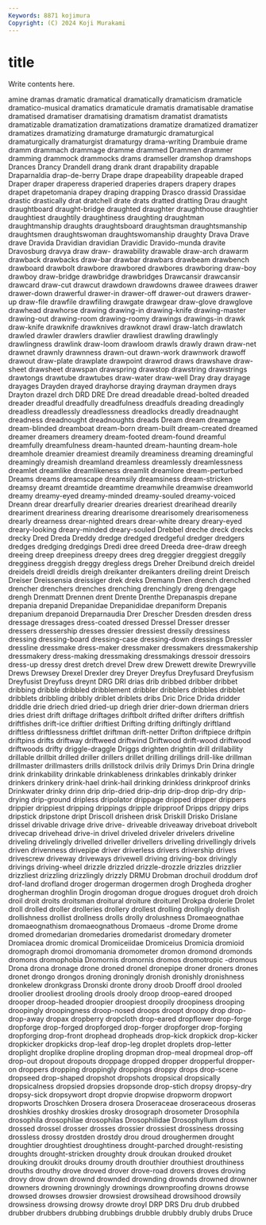 ```yaml
---
Keywords: 8871 kojimura
Copyright: (C) 2024 Koji Murakami
---
```


# title

Write contents here.



amine dramas dramatic dramatical dramatically
dramaticism dramaticle dramatico-musical dramatics dramaticule dramatis dramatisable dramatise dramatised dramatiser
dramatising dramatism dramatist dramatists dramatizable dramatization dramatizations dramatize dramatized dramatizer
dramatizes dramatizing dramaturge dramaturgic dramaturgical dramaturgically dramaturgist dramaturgy drama-writing Drambuie
drame dramm drammach drammage dramme drammed Drammen drammer dramming drammock
drammocks drams dramseller dramshop dramshops Drances Drancy Drandell drang drank
drant drapability drapable Draparnaldia drap-de-berry Drape drape drapeability drapeable draped
Draper draper draperess draperied draperies drapers drapery drapes drapet drapetomania
drapey draping drapping Drasco drassid Drassidae drastic drastically drat dratchell
drate drats dratted dratting Drau draught draughtboard draught-bridge draughted draughter
draughthouse draughtier draughtiest draughtily draughtiness draughting draughtman draughtmanship draughts draughtsboard
draughtsman draughtsmanship draughtsmen draughtswoman draughtswomanship draughty Drava Drave drave Dravida
Dravidian dravidian Dravidic Dravido-munda dravite Dravosburg dravya draw draw- drawability
drawable draw-arch drawarm drawback drawbacks draw-bar drawbar drawbars drawbeam drawbench
drawboard drawbolt drawbore drawbored drawbores drawboring draw-boy drawboy draw-bridge drawbridge
drawbridges Drawcansir drawcansir drawcard draw-cut drawcut drawdown drawdowns drawee drawees
drawer drawer-down drawerful drawer-in drawer-off drawer-out drawers drawer-up draw-file drawfile
drawfiling drawgate drawgear draw-glove drawglove drawhead drawhorse drawing drawing-in drawing-knife
drawing-master drawing-out drawing-room drawing-roomy drawings drawings-in drawk draw-knife drawknife drawknives
drawknot drawl draw-latch drawlatch drawled drawler drawlers drawlier drawliest drawling
drawlingly drawlingness drawlink draw-loom drawloom drawls drawly drawn draw-net drawnet
drawnly drawnness drawn-out drawn-work drawnwork drawoff drawout draw-plate drawplate drawpoint
drawrod draws drawshave draw-sheet drawsheet drawspan drawspring drawstop drawstring drawstrings
drawtongs drawtube drawtubes draw-water draw-well Dray dray drayage drayages Drayden
drayed drayhorse draying drayman draymen drays Drayton drazel drch DRD
DRE Dre dread dreadable dread-bolted dreaded dreader dreadful dreadfully dreadfulness
dreadfuls dreading dreadingly dreadless dreadlessly dreadlessness dreadlocks dreadly dreadnaught dreadness
dreadnought dreadnoughts dreads Dream dream dreamage dream-blinded dreamboat dream-born dream-built
dream-created dreamed dreamer dreamers dreamery dream-footed dream-found dreamful dreamfully dreamfulness
dream-haunted dream-haunting dream-hole dreamhole dreamier dreamiest dreamily dreaminess dreaming dreamingful
dreamingly dreamish dreamland dreamless dreamlessly dreamlessness dreamlet dreamlike dreamlikeness dreamlit
dreamlore dream-perturbed Dreams dreams dreamscape dreamsily dreamsiness dream-stricken dreamsy dreamt
dreamtide dreamtime dreamwhile dreamwise dreamworld dreamy dreamy-eyed dreamy-minded dreamy-souled dreamy-voiced
Dreann drear drearfully drearier drearies dreariest drearihead drearily dreariment dreariness
drearing drearisome drearisomely drearisomeness drearly drearness drear-nighted drears drear-white dreary
dreary-eyed dreary-looking dreary-minded dreary-souled Drebbel dreche dreck drecks drecky Dred
Dreda Dreddy dredge dredged dredgeful dredger dredgers dredges dredging dredgings
Dredi dree dreed Dreeda dree-draw dreegh dreeing dreep dreepiness dreepy
drees dreg dreggier dreggiest dreggily dregginess dreggish dreggy dregless dregs
Dreher Dreibund dreich dreidel dreidels dreidl dreidls dreigh dreikanter dreikanters
dreiling dreint Dreisch Dreiser Dreissensia dreissiger drek dreks Dremann Dren
drench drenched drencher drenchers drenches drenching drenchingly dreng drengage drengh
Drenmatt Drennen drent Drente Drenthe Drepanaspis drepane drepania drepanid Drepanidae
Drepanididae drepaniform Drepanis drepanium drepanoid Dreparnaudia Drer Drescher Dresden dresden
dress dressage dressages dress-coated dressed Dressel Dresser dresser dressers dressership
dresses dressier dressiest dressily dressiness dressing dressing-board dressing-case dressing-down dressings
Dressler dressline dressmake dress-maker dressmaker dressmakers dressmakership dressmakery dress-making dressmaking
dressmakings dressoir dressoirs dress-up dressy drest dretch drevel Drew drew
Drewett drewite Drewryville Drews Drewsey Drexel Drexler drey Dreyer Dreyfus
Dreyfusard Dreyfusism Dreyfusist Dreyfuss dreynt DRG DRI drias drib dribbed
dribber dribbet dribbing dribble dribbled dribblement dribbler dribblers dribbles dribblet
dribblets dribbling dribbly driblet driblets dribs Dric Drice Drida dridder
driddle drie driech dried dried-up driegh drier drier-down drierman driers
dries driest drift driftage driftages driftbolt drifted drifter drifters driftfish
driftfishes drift-ice driftier driftiest Drifting drifting driftingly driftland driftless driftlessness
driftlet driftman drift-netter Drifton driftpiece driftpin driftpins drifts driftway driftweed
driftwind Driftwood drift-wood driftwood driftwoods drifty driggle-draggle Driggs drighten drightin
drill drillability drillable drillbit drilled driller drillers drillet drilling drillings
drill-like drillman drillmaster drillmasters drills drillstock drilvis drily Drimys Drin
Drina dringle drink drinkability drinkable drinkableness drinkables drinkably drinker drinkers
drinkery drink-hael drink-hail drinking drinkless drinkproof drinks Drinkwater drinky drinn
drip drip-dried drip-drip drip-drop drip-dry drip-drying drip-ground dripless dripolator drippage
dripped dripper drippers drippier drippiest dripping drippings dripple dripproof Dripps
drippy drips dripstick dripstone dript Driscoll drisheen drisk Driskill Drisko
Drislane drissel drivable drivage drive drive- driveable driveaway driveboat drivebolt
drivecap drivehead drive-in drivel driveled driveler drivelers driveline driveling drivelingly
drivelled driveller drivellers drivelling drivellingly drivels driven drivenness drivepipe driver
driverless drivers drivership drives drivescrew driveway driveways drivewell driving driving-box
drivingly drivings driving-wheel drizzle drizzled drizzle-drozzle drizzles drizzlier drizzliest drizzling
drizzlingly drizzly DRMU Drobman drochuil droddum drof drof-land drofland droger
drogerman drogermen drogh Drogheda drogher drogherman droghlin Drogin drogoman drogue
drogues droguet droh droich droil droit droits droitsman droitural droiture
droiturel Drokpa drolerie Drolet droll drolled droller drolleries drollery drollest
drolling drollingly drollish drollishness drollist drollness drolls drolly drolushness Dromaeognathae
dromaeognathism dromaeognathous Dromaeus -drome Drome drome dromed dromedarian dromedaries dromedarist
dromedary drometer Dromiacea dromic dromical Dromiceiidae Dromiceius Dromicia dromioid dromograph
dromoi dromomania dromometer dromon dromond dromonds dromons dromophobia Dromornis dromornis
dromos dromotropic -dromous Drona drona dronage drone droned dronel dronepipe
droner droners drones dronet drongo drongos droning droningly dronish dronishly
dronishness dronkelew dronkgrass Dronski dronte drony droob Drooff drool drooled
droolier drooliest drooling drools drooly droop droop-eared drooped drooper droop-headed
droopier droopiest droopily droopiness drooping droopingly droopingness droop-nosed droops droopt
droopy drop drop- drop-away dropax dropberry dropcloth drop-eared dropflower drop-forge
dropforge drop-forged dropforged drop-forger dropforger drop-forging dropforging drop-front drophead dropheads
drop-kick dropkick drop-kicker dropkicker dropkicks drop-leaf drop-leg droplet droplets drop-letter
droplight droplike dropline dropling dropman drop-meal dropmeal drop-off drop-out dropout
dropouts droppage dropped dropper dropperful dropper-on droppers dropping droppingly droppings
droppy drops drop-scene dropseed drop-shaped dropshot dropshots dropsical dropsically dropsicalness
dropsied dropsies dropsonde drop-stich dropsy dropsy-dry dropsy-sick dropsywort dropt dropvie
dropwise dropworm dropwort dropworts Droschken Drosera drosera Droseraceae droseraceous droseras
droshkies droshky droskies drosky drosograph drosometer Drosophila drosophila drosophilae drosophilas
Drosophilidae Drosophyllum dross drossed drossel drosser drosses drossier drossiest drossiness
drossing drossless drossy drostden drostdy drou droud droughermen drought droughtier
droughtiest droughtiness drought-parched drought-resisting droughts drought-stricken droughty drouk droukan drouked
drouket drouking droukit drouks droumy drouth drouthier drouthiest drouthiness drouths
drouthy drove droved drover drove-road drovers droves droving drovy drow
drown drownd drownded drownding drownds drowned drowner drowners drowning drowningly
drownings drownproofing drowns drowse drowsed drowses drowsier drowsiest drowsihead drowsihood
drowsily drowsiness drowsing drowsy drowte droyl DRP DRS Dru drub
drubbed drubber drubbers drubbing drubbings drubble drubbly drubly drubs Druce
